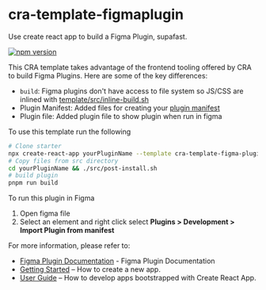 # cra-template-figmaplugin
Use create react app to build a Figma Plugin, supafast.

[![npm version](https://badge.fury.io/js/cra-template-figma-plugin.svg)](https://badge.fury.io/js/cra-template-figma-plugin)

This CRA template takes advantage of the frontend tooling offered by CRA to build Figma Plugins. Here are some of the key differences:
- `build`: Figma plugins don't have access to file system so JS/CSS are inlined with [template/src/inline-build.sh](inline-build.sh)
- Plugin Manifest: Added files for creating your [plugin manifest](https://www.figma.com/plugin-docs/manifest/)
- Plugin file: Added plugin file to show plugin when run in figma

To use this template run the following

```sh
# Clone starter
npx create-react-app yourPluginName --template cra-template-figma-plugin
# Copy files from src directory
cd yourPluginName && ./src/post-install.sh
# build plugin
pnpm run build
```

To run this plugin in Figma
1. Open figma file
2. Select an element and right click select **Plugins > Development > Import Plugin from manifest**

For more information, please refer to:

- [Figma Plugin Documentation](https://www.figma.com/plugin-docs/) - Figma Plugin Documentation
- [Getting Started](https://create-react-app.dev/docs/getting-started) – How to create a new app.
- [User Guide](https://create-react-app.dev) – How to develop apps bootstrapped with Create React App.
